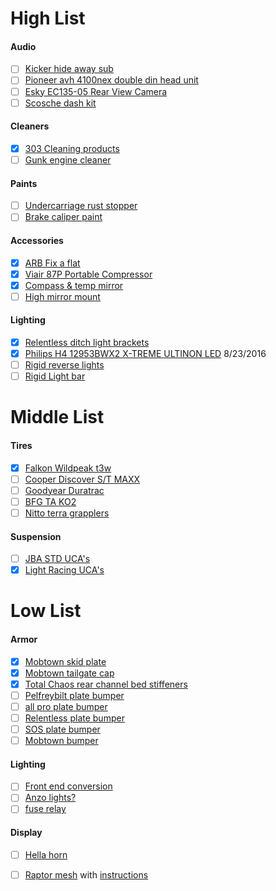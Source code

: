 # High List

#### Audio
- [ ] [Kicker hide away sub](http://www.kicker.com/hideaway)
- [ ] [Pioneer avh 4100nex double din head unit](http://www.pioneerelectronics.com/PUSA/Car/NEX/AVH-4100NEX)
- [ ] [Esky EC135-05 Rear View Camera](https://www.amazon.com/dp/B005Q65ZIK/)
- [ ] [Scosche dash kit](http://www.scosche.com/2005-2008-toyota-tacoma-dash-kit#product_tabs_review_tabbed)

#### Cleaners
- [x] [303 Cleaning products](https://www.goldeagle.com/brands/303-products)
- [ ] [Gunk engine cleaner](http://www.gunk.com/products/DET_EB1.ASP)

#### Paints
- [ ] [Undercarriage rust stopper](http://www.por15.com/POR-15-Super-Starter-Kit--Black_p_11.html)
- [ ] [Brake caliper paint](http://www.por15.com/POR-15-Caliper-Painting-Kit_p_58.html) 

#### Accessories
- [x] [ARB Fix a flat]()
- [x] [Viair 87P Portable Compressor](http://ok4wd.com/viair-87p-portable-compressor)
- [x] [Compass & temp mirror](https://www.tacomaworld.com/threads/plug-and-play-compass-temp-mirror-kit-for-05-08-tacomas-install-review.439985/#post-12778577)
- [ ] [High mirror mount](http://www.birddawgindustries.com/purchase-1.html)

#### Lighting
- [x] [Relentless ditch light brackets](http://www.relentlessfabrication.com/collections/toyota/products/05-15-tacoma-hood-hinge-ditch-light-brackets?variant=15008506820)
- [x] [Philips H4 12953BWX2 X-TREME ULTINON LED](http://www.xenondepot.com/h4-philips-12953BWX2-LED-Bulb-p/12953bwx2.htm) 8/23/2016
- [ ] [Rigid reverse lights](http://www.rigidindustries.com/led-lighting/98003)
- [ ] [Rigid Light bar](http://www.rigidindustries.com/led-lighting/12231)

# Middle List
 
#### Tires
- [x] [Falkon Wildpeak t3w](http://www.falkentire.com/tires/light-truck-suv-cuv-tires/wildpeak/t3w-tire)
- [ ] [Cooper Discover S/T MAXX](http://us.coopertire.com/Tires/Light-Truck/DISCOVERER-S-T-MAXX.aspx)
- [ ] [Goodyear Duratrac](https://www.goodyear.com/en-US/tires/wrangler-duratrac)
- [ ] [BFG TA KO2](http://www.bfgoodrichtires.com/tire-selector/category/off-road-tires/all-terrain-t-a-ko2/tire-details)
- [ ] [Nitto terra grapplers](http://www.nittotire.com/light-truck-tires/terra-grappler-all-terrain-light-truck-tire/)

#### Suspension
- [ ] [JBA STD UCA's](http://tacoma-upper-control-arms.com/tacoma/jba-upper-control-arms/jba-std-high-caster-upper-a-arms-for-2005-14-toyota-tacoma.html)
- [x] [Light Racing UCA's](https://wheelersoffroad.com/product/toyota/tacoma/2005-tacoma-4x4-and-prerunner/suspension-and-chassis/light-racing-234954/light-racing-upper-control-arms-set/)

# Low List

#### Armor
- [x] [Mobtown skid plate](http://mobtownoffroad.com/product/skid-1/)
- [x] [Mobtown tailgate cap](http://mobtownoffroad.com/product/tailgate-cap/)
- [x] [Total Chaos rear channel bed stiffeners](http://www.chaosfab.com/2005-2014-Tacoma-Off-Road-Suspension-Accessories.html)
- [ ] [Pelfreybilt plate bumper](http://www.pelfreybilt.com/#!2005-tacoma-rear-standard-plate/cmmw)
- [ ] [all pro plate bumper](https://www.allprooffroad.com/05tacomatrailarmor/05tacomarearbumpers/237-2005-tacoma-rear-bumpers)
- [ ] [Relentless plate bumper](http://www.relentlessfabrication.com/collections/toyota/products/05-15-tacoma-rear-plate-bumper?variant=6734657796)
- [ ] [SOS plate bumper](http://sosoffroadconcepts.com/05-15-tacoma-rear-bumpers/)
- [ ] [Mobtown bumper](http://mobtownoffroad.com/product/bumper-1/)

#### Lighting
- [ ] [Front end conversion](https://www.tacomaworld.com/threads/2012-tacoma-front-end-conversion-rg11.293318/)
- [ ] [Anzo lights?](http://www.anzousa.com/headlights/toyota-tacoma-05-11-projector-h-l-black-clear-amber-ccfl.html)
- [ ] [fuse relay](https://www.tacomaworld.com/threads/diy-build-and-install-a-bussmann-rtmr-fuse-relay-block.399454/)

#### Display
- [ ] [Hella horn](http://www.jcwhitney.com/hella-supertone-horn/p3089794.jcwx?filterid=c2545d2193u0j1)
- [ ] [Raptor mesh](http://bpfabricating.com/collections/frontpage/products/2005-2011-toyota-tacoma-raptor-style-mesh-and-letters) with [instructions](https://www.youtube.com/watch?v=3A3hEObgNr8&list=UUVx5ZqHmGq1PZE_4GUxIe8w)


